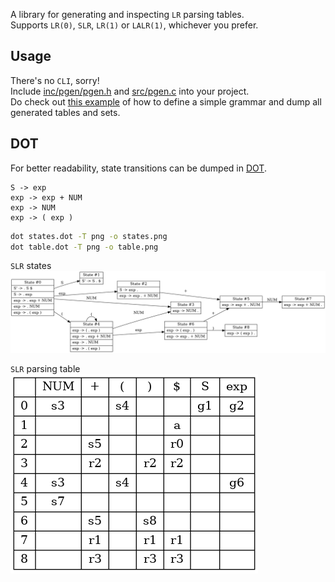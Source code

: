 A library for generating and inspecting `LR` parsing tables.  
Supports `LR(0)`, `SLR`, `LR(1)` or `LALR(1)`, whichever you prefer.

## Usage

There's no `CLI`, sorry!  
Include [inc/pgen/pgen.h](inc/pgen/pgen.h) and [src/pgen.c](src/pgen.c) into your project.  
Do check out [this example](./tests/exp.c) of how to define a simple grammar and dump all generated tables and sets.

## DOT

For better readability, state transitions can be dumped in [DOT](https://en.wikipedia.org/wiki/DOT_(graph_description_language)).

```
S -> exp
exp -> exp + NUM
exp -> NUM
exp -> ( exp )
```

```bash
dot states.dot -T png -o states.png
dot table.dot -T png -o table.png
```
`SLR` states  
![](states.png)

`SLR` parsing table  
![](table.png)
